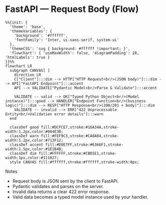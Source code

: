 # FastAPI — Request Body (Flow)

```mermaid
%%{init: {
  'theme': 'base',
  'themeVariables': {
    'background': '#ffffff',
    'fontFamily': 'Inter, ui-sans-serif, system-ui'
  },
  'themeCSS': 'svg { background: #ffffff !important; }',
  'flowchart': { 'useMaxWidth': false, 'diagramPadding': 28, 'htmlLabels': true }
}}%%
flowchart LR
  subgraph CANVAS[ ]
    direction LR
    C["Client"]:::dim --> HTTP["HTTP Request<br/>(JSON body)"]:::dim --> API["FastAPI Endpoint"]:::accent
    API --> VALIDATE["Pydantic Model<br/>Parse & Validate"]:::accent

    VALIDATE -- valid --> OK["Typed Python Object<br/>(Model instance)"]:::good --> HANDLER["Endpoint Function<br/>(business logic)"]:::dim --> RESP["HTTP Response<br/>(200/201 + body)"]:::dim
    VALIDATE -- invalid --> ERR["422 Unprocessable Entity<br/>Validation error details"]:::warn
  end

  classDef good fill:#DCFCE7,stroke:#16A34A,stroke-width:1.2px,color:#064E3B;
  classDef warn fill:#FEF9C3,stroke:#CA8A04,stroke-width:1.2px,color:#713F12;
  classDef accent fill:#E0E7FF,stroke:#6366F1,stroke-width:1.5px,color:#1E1B4B;
  classDef dim fill:#FFFFFF,stroke:#CBD5E1,stroke-width:1px,color:#111827;
  style CANVAS fill:#ffffff,stroke:#ffffff,stroke-width:0px;
```

Notes
- Request body is JSON sent by the client to FastAPI.
- Pydantic validates and parses on the server.
- Invalid data returns a clear 422 error response.
- Valid data becomes a typed model instance used by your handler.

